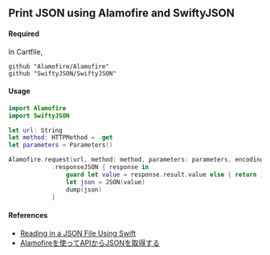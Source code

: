 ## Print JSON using Alamofire and SwiftyJSON

#### Required

In Cartfile,

```
github "Alamofire/Alamofire"
github "SwiftyJSON/SwiftyJSON"
```

#### Usage

```swift
import Alamofire
import SwiftyJSON

let url: String
let method: HTTPMethod = .get
let parameters = Parameters()

Alamofire.request(url, method: method, parameters: parameters, encoding: URLEncoding.default)
            .responseJSON { response in
                guard let value = response.result.value else { return }
                let json = JSON(value)
                dump(json)
            }
```

#### References

- [Reading in a JSON File Using Swift](https://stackoverflow.com/questions/24410881/reading-in-a-json-file-using-swift/51264815)
- [Alamofireを使ってAPIからJSONを取得する](https://swiswiswift.com/2017/07/09/alamofire-api/)

